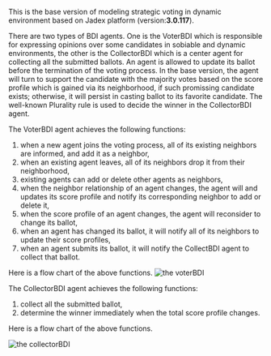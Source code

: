 

This is the base version of modeling strategic voting in dynamic environment based on Jadex platform (version:**3.0.117**). 


There are two types of BDI agents. One is the VoterBDI which is responsible for expressing opinions over some candidates in sobiable and dynamic environments, the other is the CollectorBDI which is a center agent for collecting all the submitted ballots. An agent is allowed to update its ballot before the termination of the voting process. In the base version, the agent will turn to support the candidate with the majority votes based on the score profile which is gained via its neighborhood, if such promissing candidate exists; otherwise, it will persist in casting ballot to its favorite candidate. The well-known Plurality rule is used to decide the winner in the CollectorBDI agent. 



The VoterBDI agent achieves the following functions:

1. when a new agent joins the voting process, all of its existing neighbors are informed, and add it as a neighbor,
2. when an existing agent leaves, all of its neighbors drop it from their neighborhood,
3. existing agents can add or delete other agents as neighbors,
4. when the neighbor relationship  of an agent changes, the agent will and updates its score profile and notify its corresponding neighbor to add or delete it, 
5. when the score profile of an agent changes, the agent will reconsider to change its ballot,
6. when an agent has changed its ballot, it will notify all of its neighbors to update their score profiles,
7. when an agent submits its ballot, it will notify the CollectBDI agent to collect that ballot.

Here is a flow chart of the above functions.
![the voterBDI](https://github.com/lxx886/voting1/blob/main/images/the%20voterBDI.bmp)



The CollectorBDI agent achieves the following functions:
1. collect all the submitted ballot,
2. determine the winner immediately when the total score profile changes.

Here is a flow chart of the above functions.

![the collectorBDI](https://github.com/lxx886/voting1/blob/main/images/the%20CollectBDI.bmp)

